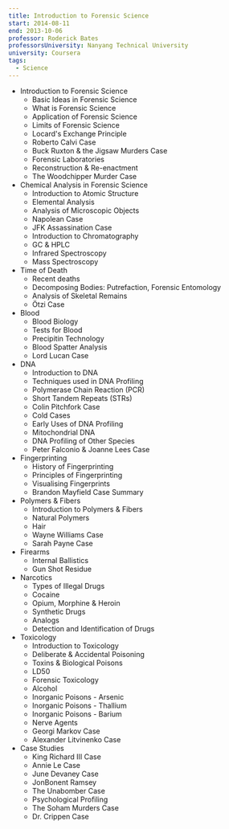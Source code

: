 ```yaml
---
title: Introduction to Forensic Science
start: 2014-08-11
end: 2013-10-06
professor: Roderick Bates
professorsUniversity: Nanyang Technical University
university: Coursera
tags:
  - Science
---
```

- Introduction to Forensic Science
  - Basic Ideas in Forensic Science
  - What is Forensic Science
  - Application of Forensic Science
  - Limits of Forensic Science
  - Locard's Exchange Principle
  - Roberto Calvi Case
  - Buck Ruxton & the Jigsaw Murders Case
  - Forensic Laboratories
  - Reconstruction & Re-enactment
  - The Woodchipper Murder Case
- Chemical Analysis in Forensic Science
  - Introduction to Atomic Structure
  - Elemental Analysis
  - Analysis of Microscopic Objects
  - Napolean Case
  - JFK Assassination Case
  - Introduction to Chromatography
  - GC & HPLC
  - Infrared Spectroscopy
  - Mass Spectroscopy
- Time of Death
  - Recent deaths
  - Decomposing Bodies: Putrefaction, Forensic Entomology
  - Analysis of Skeletal Remains
  - Ötzi Case
- Blood
  - Blood Biology
  - Tests for Blood
  - Precipitin Technology
  - Blood Spatter Analysis
  - Lord Lucan Case
- DNA
  - Introduction to DNA
  - Techniques used in DNA Profiling
  - Polymerase Chain Reaction (PCR)
  - Short Tandem Repeats (STRs)
  - Colin Pitchfork Case
  - Cold Cases
  - Early Uses of DNA Profiling
  - Mitochondrial DNA
  - DNA Profiling of Other Species
  - Peter Falconio & Joanne Lees Case
- Fingerprinting
  - History of Fingerprinting
  - Principles of Fingerprinting
  - Visualising Fingerprints
  - Brandon Mayfield Case Summary
- Polymers & Fibers
  - Introduction to Polymers & Fibers
  - Natural Polymers
  - Hair
  - Wayne Williams Case
  - Sarah Payne Case
- Firearms
  - Internal Ballistics
  - Gun Shot Residue
- Narcotics
  - Types of Illegal Drugs
  - Cocaine
  - Opium, Morphine & Heroin
  - Synthetic Drugs
  - Analogs
  - Detection and Identification of Drugs
- Toxicology
  - Introduction to Toxicology
  - Deliberate & Accidental Poisoning
  - Toxins & Biological Poisons
  - LD50
  - Forensic Toxicology
  - Alcohol
  - Inorganic Poisons - Arsenic
  - Inorganic Poisons - Thallium
  - Inorganic Poisons - Barium
  - Nerve Agents
  - Georgi Markov Case
  - Alexander Litvinenko Case
- Case Studies
  - King Richard III Case
  - Annie Le Case
  - June Devaney Case
  - JonBonent Ramsey
  - The Unabomber Case
  - Psychological Profiling
  - The Soham Murders Case
  - Dr. Crippen Case
